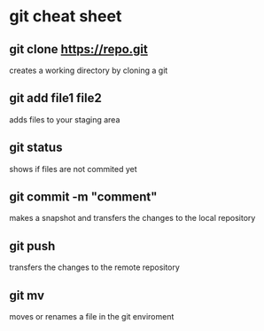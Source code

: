 # git cheat sheet
## git clone https://repo.git
creates a working directory by cloning a git
## git add file1 file2
adds files to your staging area
## git status
shows if files are not commited yet
## git commit -m "comment"
makes a snapshot and transfers the changes to the local repository
## git push
transfers the changes to the remote repository
## git mv
moves or renames a file in the git enviroment